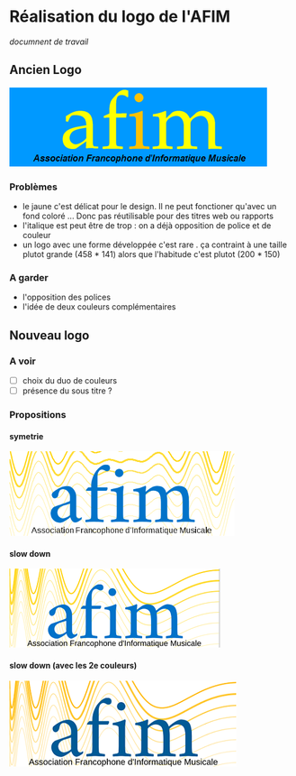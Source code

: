 # Réalisation du logo de l'AFIM
*documnent de travail*

## Ancien Logo
![ancien logo](img/old_afim_logo.png)
### Problèmes
* le jaune c'est délicat pour le design. Il ne peut fonctioner qu'avec un fond coloré ... Donc pas réutilisable pour des titres web ou rapports
* l'italique est peut être de trop : on a déjà opposition de police et de couleur
* un logo avec une forme développée c'est rare . ça contraint à une taille plutot grande (458 * 141) alors que l'habitude c'est plutot (200 * 150)

### A garder
* l'opposition des polices
* l'idée de deux couleurs complémentaires



## Nouveau logo
### A voir
- [ ] choix du duo de couleurs
- [ ] présence du sous titre ? 

### Propositions
#### symetrie 
![symetrie](img/symetrie.png)

#### slow down
![slow down](img/slow_down.png)

#### slow down (avec les 2e couleurs)
![slow down](img/slow_down_orange.png)